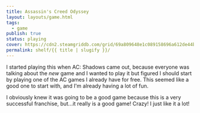 ```yaml
---
title: Assassin's Creed Odyssey
layout: layouts/game.html
tags:
  - game
publish: true
status: playing
cover: https://cdn2.steamgriddb.com/grid/69a809648e1c089158696a612de44bcd.jpg
permalink: shelf/{{ title | slugify }}/
---
```

I started playing this when AC: Shadows came out, because everyone was talking about the *new* game and I wanted to play it but figured I should start by playing one of the AC games I already have for free. This seemed like a good one to start with, and I'm already having a lot of fun. 

I obviously knew it was going to be a good game because this is a very successful franchise, but...it really is a good game! Crazy! I just like it a lot!